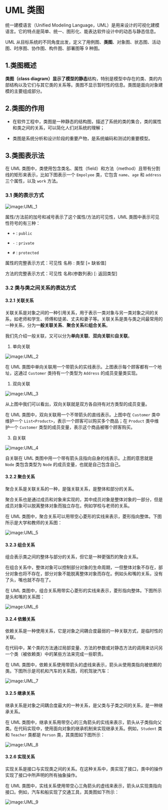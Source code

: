 # UML 类图

统一建模语言（Unified Modeling Language，UML）是用来设计的可视化建模语言。它的特点是简单、统一、图形化、能表达软件设计中的动态与静态信息。

UML 从目标系统的不同角度出发，定义了用例图、**类图**、对象图、状态图、活动图、时序图、协作图、构件图、部署图等 9 种图。

## 1.类图概述

**类图（class diagram）**显示了模型的**静态**结构，特别是模型中存在的类、类的内部结构以及它们与其它类的关系等。类图不显示暂时性的信息。类图是面向对象建模的主要组成部分。

## 2.类图的作用

+ 在软件工程中，类图是一种静态的结构图，描述了系统的类的集合，类的属性和类之间的关系，可以简化人们对系统的理解；

+ 类图是系统分析和设计阶段的重要产物，是系统编码和测试的重要模型。

## 3.类图表示法

在 UML 类图中，类使用包含类名、属性（field）和方法（method）且带有分割线的矩形来表示，比如下图表示一个 `Empolyee` 类，它包含 `name`、`age` 和 `address` 三个属性，以及 `work` 方法。

### 3.1 类的表示方式

![image:UML_1](Images/UML_1.jpg)

属性/方法前的加号和减号表示了这个属性/方法的可见性，UML 类图中表示可见性符号的有三种：

+ `+` : `public`

+ `-` : `private`

+ `#` : `protected`

属性的完整表示方式：可见性 名称 : 类型 [= 缺省值]

方法的完整表示方式：可见性 名称(参数列表) [: 返回类型]

### 3.2 类与类之间关系的表达方式
#### 3.2.1 关联关系

关联关系是对象之间的一种引用关系，用于表示一类对象与另一类对象之间的关系，如老师和学生、师傅和徒弟、丈夫和妻子等。关联关系是类与类之间最常用的一种关系，分为**一般关联关系**、**聚合关系**和**组合关系**。

我们先介绍一般关联，又可以分为**单向关联**、**双向关联**和**自关联**。

1. 单向关联

![image:UML_2](Images/UML_2.jpg)

在 UML 类图中单向关联用一个带箭头的实线表示。上图表示每个顾客都有一个地址，这通过 `Customer` 类持有一个类型为 `Address` 的成员变量类实现。

1. 双向关联

![image:UML_3](Images/UML_3.jpg)

从上图中我们可以看出，双向关联就是双方各自持有对方类型的成员变量。

在 UML 类图中，双向关联用一个不带箭头的直线表示。上图中在 `Customer` 类中维护一个 `List<Product>`，表示一个顾客可以购买多个商品；在 `Product` 类中维护一个 `Customer` 类型的成员变量，表示这个商品被哪个顾客购买。

3. 自关联

![image:UML_4](Images/UML_4.jpg)

自关联在 UML 类图中用一个带有箭头且指向自身的线表示。上图的意思就是 `Node` 类包含类型为 `Node` 的成员变量，也就是自己包含自己。

#### 3.2.2 聚合关系

聚合关系是关联关系的一种，是强关联关系，是整体和部分的关系。

聚合关系也是通过成员和对象来实现的，其中成员对象是整体对象的一部分，但是成员对象可以脱离整体对象而独立存在。例如学校与老师的关系。

在 UML 类图中，聚合关系可以用带空心菱形的实线来表示，菱形指向整体。下图所示是大学和教师的关系图：

![image:UML_5](Images/UML_5.jpg)

#### 3.2.3 组合关系

组合表示类之间的整体与部分的关系，但它是一种更强烈的聚合关系。

在组合关系中，整体对象可以控制部分对象的生命周期，一但整体对象不存在，部分对象也将不存在，部分对象不能脱离整体对象而存在。例如头和嘴的关系，没有了头，嘴也就不存在了。

在 UML 类图中，组合关系用带实心菱形的实线来表示，菱形指向整体。下图所示是头和嘴的关系图：

![image:UML_6](Images/UML_6.jpg)

#### 3.2.4 依赖关系

依赖关系是一种使用关系，它是对象之间耦合度最弱的一种关联方式，是临时性的关联。

在代码中，某个类的方法通过局部变量、方法的参数或对静态方法的调用来访问另一个类（被依赖类）中的某些方法来完成一些职责。

在 UML 类图中，依赖关系使用带箭头的虚线来表示，箭头从使用类指向被依赖的类。下图所示是司机和汽车的关系图，司机驾驶汽车：

![image:UML_7](Images/UML_7.jpg)

#### 3.2.5 继承关系

继承关系是对象之间耦合度最大的一种关系，是父类与子类之间的关系，是一种继承关系。

在 UML 类图中，继承关系用带空心的三角箭头的实线来表示，箭头从子类指向父类。在代码实现中，使用面向对象的继承机制来实现继承关系。例如，`Student` 类和 `Teacher` 类都是 `Person` 类，其类图如下图所示：

![image:UML_8](Images/UML_8.jpg)


#### 3.2.6 实现关系

实现关系是接口与实现类之间的关系。在这种关系中，类实现了接口，类中的操作实现了接口中所声明的所有抽象操作。

在 UML 类图中，实线关系使用带空心三角箭头的虚线来表示，箭头从实现类指向接口。例如，汽车和船实现了交通工具，其类图如下所示：

![image:UML_9](Images/UML_9.jpg)